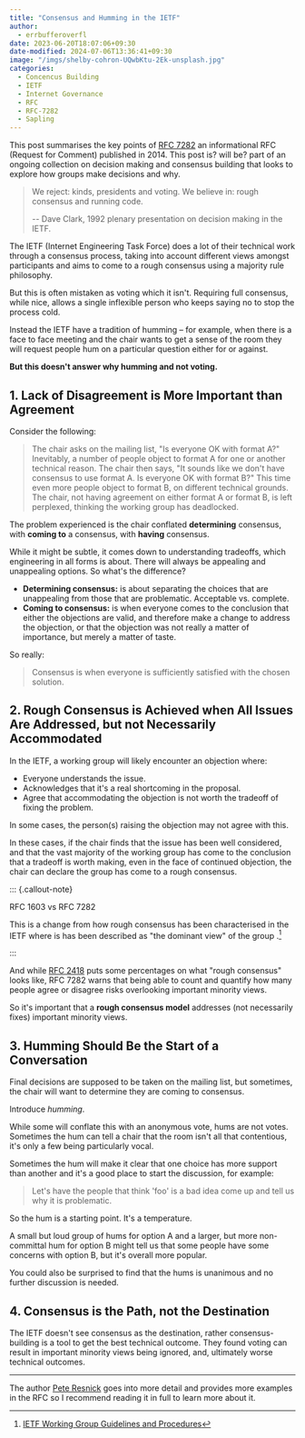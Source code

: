 ```yaml
---
title: "Consensus and Humming in the IETF"
author:
  - errbufferoverfl
date: 2023-06-20T18:07:06+09:30
date-modified: 2024-07-06T13:36:41+09:30
image: "/imgs/shelby-cohron-UQwbKtu-2Ek-unsplash.jpg"
categories:
  - Concencus Building
  - IETF
  - Internet Governance
  - RFC
  - RFC-7282
  - Sapling
---
```


This post summarises the key points of [RFC 7282](https://datatracker.ietf.org/doc/html/rfc7282) an informational RFC (Request for Comment) published in 2014. This post is? will be? part of an ongoing collection on decision making and consensus building that looks to explore how groups make decisions and why.

> We reject: kinds, presidents and voting.
> We believe in: rough consensus and running code.
> 
> -- Dave Clark, 1992 plenary presentation on decision making in the IETF.

The IETF (Internet Engineering Task Force) does a lot of their technical work through a consensus process, taking into account different views amongst participants and aims to come to a rough consensus using a majority rule philosophy.

But this is often mistaken as voting which it isn't. Requiring full consensus, while nice, allows a single inflexible person who keeps saying no to stop the process cold.

Instead the IETF have a tradition of humming – for example, when there is a face to face meeting and the chair wants to get a sense of the room they will request people hum on a particular question either for or against.

**But this doesn't answer why humming and not voting.**

## 1. Lack of Disagreement is More Important than Agreement

Consider the following:
> The chair asks on the mailing list, "Is everyone OK with format A?" Inevitably, a number of people object to format A for one or another technical reason. The chair then says, "It sounds like we don't have consensus to use format A. Is everyone OK with format B?" This time even more people object to format B, on different technical grounds. The chair, not having agreement on either format A or format B, is left perplexed, thinking the working group has deadlocked.

The problem experienced is the chair conflated **determining** consensus, with **coming to** a consensus, with **having** consensus.

While it might be subtle, it comes down to understanding tradeoffs, which engineering in all forms is about. There will always be appealing and unappealing options. So what's the difference?

- **Determining consensus:** is about separating the choices that are unappealing from those that are problematic. Acceptable vs. complete.
- **Coming to consensus:** is when everyone comes to the conclusion that either the objections are valid, and therefore make a change to address the objection, or that the objection was not really a matter of importance, but merely a matter of taste.

So really:

> Consensus is when everyone is sufficiently satisfied with the
   chosen solution.

## 2. Rough Consensus is Achieved when All Issues Are Addressed, but not Necessarily Accommodated

In the IETF, a working group will likely encounter an objection where:

- Everyone understands the issue.
- Acknowledges that it's a real shortcoming in the proposal.
- Agree that accommodating the objection is not worth the tradeoff of fixing the problem.

In some cases, the person(s) raising the objection may not agree with this.

In these cases, if the chair finds that the issue has been well considered, and that the vast majority of the working group has come to the conclusion that a tradeoff is worth making, even in the face of continued objection, the chair can declare the group has come to a rough consensus.

::: {.callout-note}

RFC 1603 vs RFC 7282

This is a change from how rough consensus has been characterised in the IETF where is has been described as "the dominant view" of the group .[^1]

:::

And while [RFC 2418](https://www.rfc-editor.org/rfc/rfc2418.html) puts some percentages on what "rough consensus" looks like, RFC 7282 warns that being able to count and quantify how many people agree or disagree risks overlooking important minority views.

So it's important that a **rough consensus model** addresses (not necessarily fixes) important minority views.

## 3. Humming Should Be the Start of a Conversation

Final decisions are supposed to be taken on the mailing list, but sometimes, the chair will want to determine they are coming to consensus.

Introduce *humming*.

While some will conflate this with an anonymous vote, hums are not votes. Sometimes the hum can tell a chair that the room isn't all that contentious, it's only a few being particularly vocal.

Sometimes the hum will make it clear that one choice has more support than another and it's a good place to start the discussion, for example:

> Let's have the people that think 'foo' is a bad idea come up and tell us why it is problematic.

So the hum is a starting point. It's a temperature.

A small but loud group of hums for option A and a larger, but more non-committal hum for option B might tell us that some people have some concerns with option B, but it's overall more popular.

You could also be surprised to find that the hums is unanimous and no further discussion is needed.

## 4. Consensus is the Path, not the Destination

The IETF doesn't see consensus as the destination, rather consensus-building is a tool to get the best technical outcome. They found voting can result in important minority views being ignored, and, ultimately worse technical outcomes.

---

The author [Pete Resnick](https://www.episteme.net/Work/) goes into more detail and provides more examples in the RFC so I recommend reading it in full to learn more about it.

[^1]: [IETF Working Group Guidelines and Procedures](https://datatracker.ietf.org/doc/html/rfc1603)

